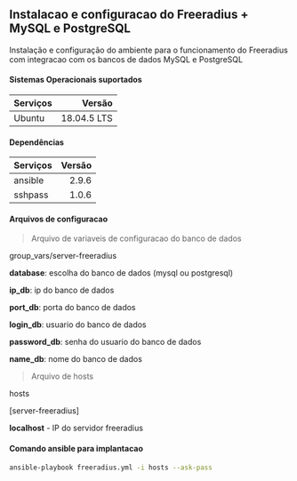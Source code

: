 ## Instalacao e configuracao do Freeradius + MySQL e PostgreSQL

Instalação e configuração do ambiente para o funcionamento do Freeradius com integracao com os bancos de dados MySQL e PostgreSQL

#### Sistemas Operacionais suportados

| Serviços   | Versão |
| :------    | ------:|
| Ubuntu     | 18.04.5 LTS   |

#### Dependências

| Serviços   | Versão |
| :------    | ------:|
| ansible     | 2.9.6  |
| sshpass | 1.0.6   |

#### Arquivos de configuracao

> Arquivo de variaveis de configuracao do banco de dados

group_vars/server-freeradius

**database**: escolha do banco de dados (mysql ou postgresql)

**ip_db**: ip do banco de dados

**port_db**: porta do banco de dados

**login_db**: usuario do banco de dados

**password_db**: senha do usuario do banco de dados

**name_db**: nome do banco de dados

> Arquivo de hosts

hosts

[server-freeradius]

**localhost** - IP do servidor freeradius

#### Comando ansible para implantacao

```bash
ansible-playbook freeradius.yml -i hosts --ask-pass
```
